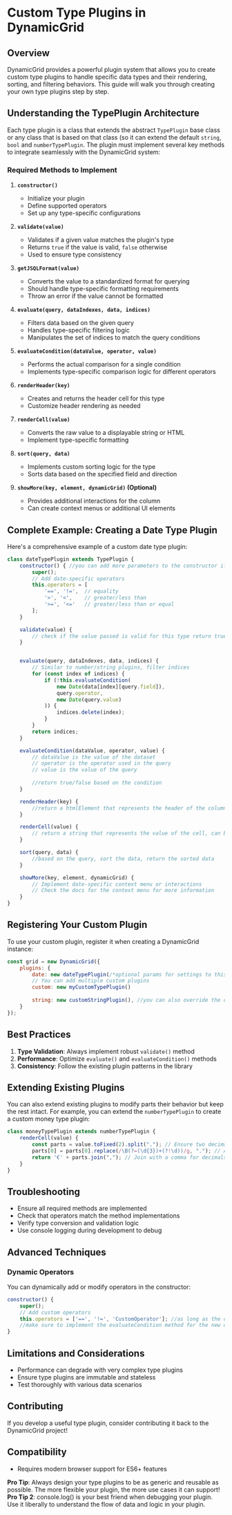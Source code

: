 # Custom Type Plugins in DynamicGrid

## Overview

DynamicGrid provides a powerful plugin system that allows you to create custom type plugins to handle specific data types and their rendering, sorting, and filtering behaviors. This guide will walk you through creating your own type plugins step by step.

## Understanding the TypePlugin Architecture

Each type plugin is a class that extends the abstract `TypePlugin` base class or any class that is based on that class (so it can extend the default `string`, `bool` and `numberTypePlugin`. The plugin must implement several key methods to integrate seamlessly with the DynamicGrid system:

### Required Methods to Implement

1. **`constructor()`**
    - Initialize your plugin
    - Define supported operators
    - Set up any type-specific configurations

2. **`validate(value)`**
    - Validates if a given value matches the plugin's type
    - Returns `true` if the value is valid, `false` otherwise
    - Used to ensure type consistency

3. **`getJSQLFormat(value)`**
    - Converts the value to a standardized format for querying
    - Should handle type-specific formatting requirements
    - Throw an error if the value cannot be formatted

4. **`evaluate(query, dataIndexes, data, indices)`**
    - Filters data based on the given query
    - Handles type-specific filtering logic
    - Manipulates the set of indices to match the query conditions

5. **`evaluateCondition(dataValue, operator, value)`**
    - Performs the actual comparison for a single condition
    - Implements type-specific comparison logic for different operators

6. **`renderHeader(key)`**
    - Creates and returns the header cell for this type
    - Customize header rendering as needed

7. **`renderCell(value)`**
    - Converts the raw value to a displayable string or HTML
    - Implement type-specific formatting

8. **`sort(query, data)`**
    - Implements custom sorting logic for the type
    - Sorts data based on the specified field and direction

9. **`showMore(key, element, dynamicGrid)` (Optional)**
    - Provides additional interactions for the column
    - Can create context menus or additional UI elements

## Complete Example: Creating a Date Type Plugin

Here's a comprehensive example of a custom date type plugin:

```javascript
class dateTypePlugin extends TypePlugin {
    constructor() { //you can add more parameters to the constructor if needed (like the format of the date) (this is optional
        super();
        // Add date-specific operators
        this.operators = [
            '==', '!=',  // equality
            '>', '<',    // greater/less than
            '>=', '<='   // greater/less than or equal
        ];
    }

    validate(value) {
        // check if the value passed is valid for this type return true/false
    }


    evaluate(query, dataIndexes, data, indices) {
        // Similar to number/string plugins, filter indices
        for (const index of indices) {
            if (!this.evaluateCondition(
                new Date(data[index][query.field]), 
                query.operator, 
                new Date(query.value)
            )) {
                indices.delete(index);
            }
        }
        return indices;
    }

    evaluateCondition(dataValue, operator, value) {
        // dataValue is the value of the dataset
        // operator is the operator used in the query
        // value is the value of the query
        
        //return true/false based on the condition
    }

    renderHeader(key) {
        //return a htmlElement that represents the header of the column
    }

    renderCell(value) {
        // return a string that represents the value of the cell, can be a stringed html element
    }

    sort(query, data) {
        //based on the query, sort the data, return the sorted data
    }

    showMore(key, element, dynamicGrid) {
        // Implement date-specific context menu or interactions
        // Check the docs for the context menu for more information
    }
}
```

## Registering Your Custom Plugin

To use your custom plugin, register it when creating a DynamicGrid instance:

```javascript
const grid = new DynamicGrid({
    plugins: {
        date: new dateTypePlugin(/*optional params for settings to this plugin*/),
        // You can add multiple custom plugins
        custom: new myCustomTypePlugin()
        
        string: new customStringPlugin(), //you can also override the default plugins (string, number, bool)
    }
});
```

## Best Practices

1. **Type Validation**: Always implement robust `validate()` method
2. **Performance**: Optimize `evaluate()` and `evaluateCondition()` methods
3. **Consistency**: Follow the existing plugin patterns in the library

## Extending Existing Plugins

You can also extend existing plugins to modify parts their behavior but keep the rest intact. For example, you can extend the `numberTypePlugin` to create a custom money type plugin:

```javascript
class moneyTypePlugin extends numberTypePlugin {
    renderCell(value) {
        const parts = value.toFixed(2).split("."); // Ensure two decimal places
        parts[0] = parts[0].replace(/\B(?=(\d{3})+(?!\d))/g, "."); // Add dots for thousands | 3000.53 => 3.000.53
        return '€' + parts.join(","); // Join with a comma for decimals | 3000.53 => €3.000,53
    }
}
```

## Troubleshooting

- Ensure all required methods are implemented
- Check that operators match the method implementations
- Verify type conversion and validation logic
- Use console logging during development to debug

## Advanced Techniques

### Dynamic Operators

You can dynamically add or modify operators in the constructor:

```javascript
constructor() {
    super();
    // Add custom operators
    this.operators = ['==', '!=', 'CustomOperator']; //as long as the operator has no spaces, it will work
    //make sure to implement the evaluateCondition method for the new operator
}
```

## Limitations and Considerations

- Performance can degrade with very complex type plugins
- Ensure type plugins are immutable and stateless
- Test thoroughly with various data scenarios

## Contributing

If you develop a useful type plugin, consider contributing it back to the DynamicGrid project!

## Compatibility

- Requires modern browser support for ES6+ features

**Pro Tip**: Always design your type plugins to be as generic and reusable as possible. The more flexible your plugin, the more use cases it can support!<br>
**Pro Tip 2**: console.log() is your best friend when debugging your plugin. Use it liberally to understand the flow of data and logic in your plugin.